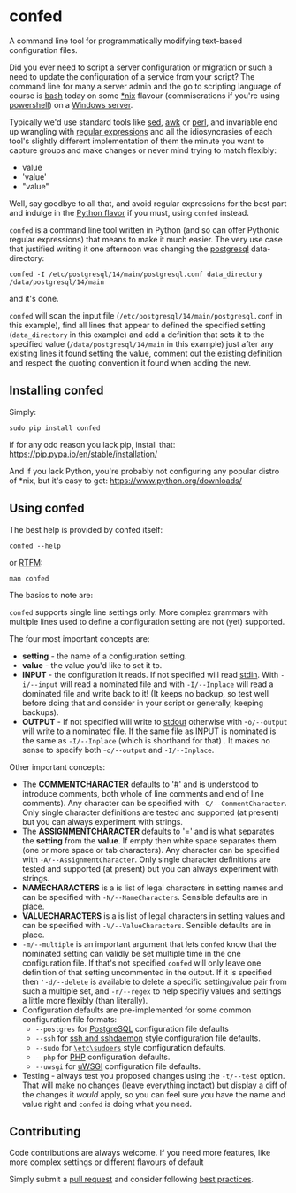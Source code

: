 # confed

A command line tool for programmatically modifying text-based configuration files.

Did you ever need to script a server configuration or migration or such a need to update the configuration of a service from your script? The command line for many a server admin and the go to scripting language of course is [bash](https://www.gnu.org/software/bash/manual/bash.html) today on some [*nix](https://en.wikipedia.org/wiki/Unix-like) flavour (commiserations if you're using [powershell](https://learn.microsoft.com/en-us/powershell/)) on a [Windows server](https://en.wikipedia.org/wiki/Windows_Server).

Typically we'd use standard tools like [sed](https://manpages.org/sed), [awk](https://manpages.org/awk) or [perl](https://manpages.org/perl), and invariable end up wrangling with [regular expressions](https://regex101.com/) and all the idiosyncrasies of each tool's slightly different implementation of them the minute you want to capture groups and make changes or never mind trying to match flexibly:

- value
- 'value'
- "value"

Well, say goodbye to all that, and avoid regular expressions for the best part and indulge in the [Python flavor](https://docs.python.org/3/howto/regex.html) if you must, using `confed` instead.

`confed` is a command line tool written in Python (and so can offer Pythonic regular expressions) that means to make it much easier. The very use case that justified writing it one afternoon was changing the [postgresql](https://www.postgresql.org/) data-directory:

```
confed -I /etc/postgresql/14/main/postgresql.conf data_directory /data/postgresql/14/main
```

and it's done. 

`confed` will scan the input file (`/etc/postgresql/14/main/postgresql.conf` in this example), find all lines that appear to defined the specified setting (`data_directory` in this example) and add a definition that sets it to the specified value (`/data/postgresql/14/main` in  this example) just after any existing lines it found setting the value, comment out the existing definition and  respect the quoting convention it found when adding the new. 

## Installing confed

Simply:

```
sudo pip install confed
```

if for any odd reason you lack pip, install that: https://pip.pypa.io/en/stable/installation/

And if you lack Python, you're probably not configuring any popular distro of *nix, but it's easy to get: https://www.python.org/downloads/

## Using confed

The best help is provided by confed itself:

```
confed --help
```

or [RTFM](https://en.wiktionary.org/wiki/RTFM):

```
man confed
```

The basics to note are:

`confed` supports single line settings only. More complex grammars with multiple lines used to define a configuration setting are not (yet) supported.

The four most important concepts are:

- **setting** - the name of a configuration setting.
- **value** - the value you'd like to set it to.
- **INPUT** - the configuration it reads. If not specified will read [stdin](https://en.wikipedia.org/wiki/Standard_streams). With `-i/--input` will read a nominated file and with `-I/--Inplace` will read a dominated file and write back to it! (It keeps no backup, so test well before doing that and consider in your script or generally, keeping backups).
- **OUTPUT** -  If not specified will write to [stdout](https://en.wikipedia.org/wiki/Standard_streams) otherwise with -`o/--output` will write to a nominated file. If the same file as INPUT is nominated is the same as  `-I/--Inplace` (which is shorthand for that) . It makes no sense to specify both -`o/--output`  and  `-I/--Inplace`.

Other important concepts:

- The **COMMENTCHARACTER** defaults to '#' and is understood to introduce comments, both whole of line comments and end of line comments). Any character can be specified with `-C/--CommentCharacter`. Only single character definitions are tested and supported (at present) but you can always experiment with strings.
- The **ASSIGNMENTCHARACTER** defaults to '=' and is what separates the **setting** from the **value**. If empty then white space separates them (one or more space or tab characters). Any character can be specified with `-A/--AssignmentCharacter`. Only single character definitions are tested and supported (at present) but you can always experiment with strings.
- **NAMECHARACTERS** is a is list of legal characters in setting names and can be specified with `-N/--NameCharacters`. Sensible defaults are in place. 
- **VALUECHARACTERS** is a is list of legal characters in setting values and can be specified with `-V/--ValueCharacters`. Sensible defaults are in place.
- `-m/--multiple` is an important argument that lets `confed` know that the nominated setting can validly be set multiple time in the one configuration file. If that's not specified `confed` will only leave one definition of that setting uncommented in the output. If it is specified then `'-d/--delete` is available to delete a specific setting/value pair from such a multiple set, and `-r/--regex` to help specifiy values and settings a little more flexibly (than literally).
- Configuration defaults are pre-implemented for some common configuration file formats:
  - `--postgres` for [PostgreSQL](https://www.postgresql.org/) configuration file defaults
  - `--ssh` for [ssh and sshdaemon](https://linuxhandbook.com/enable-ssh-ubuntu/) style configuration file defaults.
  - `--sudo` for [`\etc\sudoers`](https://help.ubuntu.com/community/Sudoers) style configuration defaults.
  - `--php` for [PHP](https://www.php.net/) configuration defaults.
  - `--uwsgi` for [uWSGI](https://uwsgi-docs.readthedocs.io/en/latest/) configuration file defaults.
- Testing - always test you proposed changes using the `-t/--test` option. That will make no changes (leave everything inctact) but display a [diff](https://manpages.org/diff) of the changes it *would* apply, so you can feel sure you have the name and value right and `confed` is doing what you need. 



## Contributing

Code contributions are always welcome. If you need more features, like more complex settings or different flavours of default

Simply submit a [pull request](https://docs.github.com/en/pull-requests/collaborating-with-pull-requests/proposing-changes-to-your-work-with-pull-requests/about-pull-requests) and consider following [best practices](https://docs.github.com/en/pull-requests/collaborating-with-pull-requests/getting-started/best-practices-for-pull-requests).
